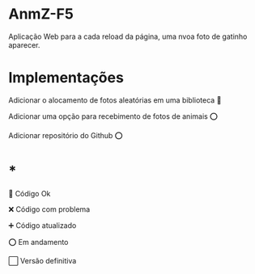 # AnmZ-F5
Aplicação Web para a cada reload da página, uma nvoa foto de gatinho aparecer.

# Implementações
Adicionar o alocamento de fotos aleatórias em uma biblioteca 🔱

Adicionar uma opção para recebimento de fotos de animais ⭕

Adicionar repositório do Github ⭕

# *
🔱 Código Ok 

❌ Código com problema

➕ Código atualizado

⭕ Em andamento

⬜ Versão definitiva

